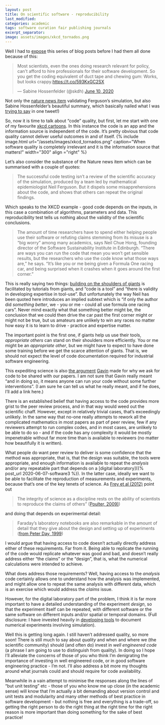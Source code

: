 ```yaml
---
layout: post
title: On scientific software - reproducibility
last_modified:
categories: academic
tags: software curation fair publishing journals
excerpt_separator:
image: assets/images/xkcd_tornados.png
---
```


Well I had to [expose](https://twitter.com/bnlawrence/status/1270614398479011840?s=20) this series of blog posts before I had them all done because of this:

<div class="jekyll-twitter-plugin"><blockquote class="twitter-tweet"><p lang="en" dir="ltr">Most scientists, even the ones doing research relevant for policy, can&#39;t afford to hire professionals for their software development. So you get the coding equivalent of duct tape and chewing gum: Works, but looks crappy.<a href="https://t.co/593KxGC2SX">https://t.co/593KxGC2SX</a></p>&mdash; Sabine Hossenfelder (@skdh) <a href="https://twitter.com/skdh/status/1270573664530989056?ref_src=twsrc%5Etfw">June 10, 2020</a></blockquote>
<script async="" src="https://platform.twitter.com/widgets.js" charset="utf-8"></script>
</div>

Not only the [nature news item](https://www.nature.com/articles/d41586-020-01685-y) validating Ferguson’s simulation, but also Sabine Hossenfelder’s beautiful summary, which basically nailed what I was <a href="/academic/2020/05/software1/">trying to say</a> in one tweet!)

So, now it is time to talk about “code” quality, but first, let me start with one of my favourite [xkcd cartoons](https://xkcd.com/937/). In this instance the code is an app and the information source is independent of the code. It’s pretty obvious that code quality cannot deliver useful outcomes in and of itself.
{% include image.html url="/assets/images/xkcd_tornados.png" caption="When software quality is completely irrelevant and it is the information source that matters!" width="300" align ="right" %} 


Let’s also consider the substance of the Nature news item which can be summarised with a couple of quotes:

> The successful code testing isn’t a review of the scientific accuracy of the simulation, produced by a team led by mathematical epidemiologist Neil Ferguson. But it dispels some misapprehensions about the code, and shows that others can repeat the original findings.

Which speaks to the XKCD example - good code depends on the inputs, in this case a combination of algorithms, parameters and data. This reproducibility test tells us nothing about the validity of the scientific conclusions.

> The amount of time researchers have to spend either helping people use their software or refuting claims stemming from its misuse is a “big worry” among many academics, says Neil Chue Hong, founding director of the Software Sustainability Institute in Edinburgh. “There are ways you can run the code that mean you won’t get sensible results, but the researchers who use the code know what those ways are,” he says. “It’s like you or me being given a Formula One racing car, and being surprised when it crashes when it goes around the first corner.”

This is really saying two things: [building on the shoulders of giants](https://en.wikipedia.org/wiki/Standing_on_the_shoulders_of_giants) is facilitated by tutorials from giants, and “code is a tool” and “there is validity in developing expertise in tool-use”. But unfortunately the way Neil has been quoted here introduces an implied subtext which is “if only the author did _something better_, we - you or me - could all use formula one racing cars”.  Never mind exactly what that something better might be, the conclusion that we could then drive the car past the first corner might or might not be true, but us amateurs are unlikely to win any races no matter how easy it is to learn to drive - practice and expertise matter.

The important point is the first one, if giants help us use their tools, _appropriate others_ can stand on their shoulders more efficiently. You or me might be an _appropriate other_, but we might have to expect to have done some training before we get the scarce attention of giants. That is, we should not expect the level of code documentation required for industrial software engineering.

This expediting science is also [the argument](https://twitter.com/ClimateOfGavin/status/1265592283350605824?s=20) [Gavin](https://twitter.com/ClimateOfGavin/) made for why we ask for code to be shared with our papers. I am not sure that Gavin really meant “and in doing so, it means anyone can run your code without some further interventions”. (I am sure he can tell us what he really meant, and if he does, I’ll add a link here.)

There is an established belief that having access to the code provides more grist to the peer review process, and in that way would weed out the scientific chaff. However, except in relatively trivial cases, that’s exceedingly unlikely. In the same way that no-one really attempts to rework all the complicated mathematics in most papers as part of peer review,  few if any reviewers attempt to run complex codes, and in most cases, are unlikely to be able to do so - and if the code has any complexity it would be mostly impenetrable without far more time than is available to reviewers (no matter how beautifully it is written).

What people do want peer review to deliver is some confidence that the method was appropriate, that is,  that the design was suitable, the tools were appropriate, and enough information is available to repeat the _analysis_ and/or any repeatable part that depends on a [digital laboratory]({% post_url 2020-06-07-software3 %}). In the latter case, ideally we want to be able to facilitate the reproduction of measurements and experiments, because that’s one of the key tenets of science. As [Frey et al (2012)](https://dx.doi.org/10.1002/cpe.2922) point out

> The integrity of science as a discipline rests on the ability of scientists to reproduce the claims of others” (<a href="https://dx.doi.org/10.1021/jo901699f">Poulter, 2009)</a>)

and doing that depends on experimental detail: 

> Faraday’s laboratory notebooks are also remarkable in the amount of detail that they give about the design and setting up of experiments ([from Peter Day, 1999](https://www.google.com/search?q=ISBN%3A+9780750305709))
    
I would argue that having access to code doesn’t actually directly address either of these requirements.  Far from it. Being able to replicate the running of the code would replicate whatever was good and bad, and doesn’t really address either “the claims” or the “design”, that is, what the numerical calculations were intended to achieve.

What does address those requirements? Well, having access to the _analysis_ code certainly allows one to understand how the analysis was implemented, and might allow one to repeat the same analysis with different data, which is an exercise which would address the _claims_ issue.

However, for the digital laboratory part of the problem, I think it is far more important to have a detailed understanding of the experiment _design_, so that the experiment itself can be repeated, with different software or the same software on different inputs and/or spatial or temporal domains. (Full disclosure: I have invested heavily in [developing tools](https://doi.org/10.5194/gmd-13-2149-2020) to document numerical experiments involving simulation).

Well this is getting long again. I still haven’t addressed quality, so more soon! There is still much to say about _quality_ and when and where we (the scientific community) should (and often do) invest in _well engineered code_ (a phrase I am going to use to distinguish from quality).   In doing so I hope I’ll alleviate the concerns of those of you who think I’m denigrating the importance of investing in well engineered code, or in good software engineering practice - I’m not.  I’ll also address a bit more my thoughts around what journals could and should require for code availability.

Meanwhile in a vain attempt to minimise the responses along the lines of “but unit testing” etc - those of you who know me up close (in the academic sense) will know that I’m actually a bit demanding about version control and unit tests and modularity and many other methods of best practice in software development - but nothing is free and everything is a trade-off, so getting the right person to do the right thing at the right time for the right reason is more important than doing something for the sake of best practice!








